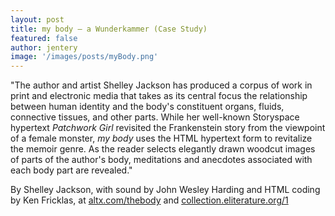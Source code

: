 ```yaml
---
layout: post
title: my body — a Wunderkammer (Case Study)  
featured: false
author: jentery
image: '/images/posts/myBody.png'
---
```


"The author and artist Shelley Jackson has produced a corpus of work in print and electronic media that takes as its central focus the relationship between human identity and the body's constituent organs, fluids, connective tissues, and other parts. While her well-known Storyspace hypertext *Patchwork Girl* revisited the Frankenstein story from the viewpoint of a female monster, *my body* uses the HTML hypertext form to revitalize the memoir genre. As the reader selects elegantly drawn woodcut images of parts of the author's body, meditations and anecdotes associated with each body part are revealed." 

By Shelley Jackson, with sound by John Wesley Harding and HTML coding by Ken Fricklas, at [altx.com/thebody](http://www.altx.com/thebody/) and [collection.eliterature.org/1](http://collection.eliterature.org/1/works/jackson__my_body_a_wunderkammer.html)
